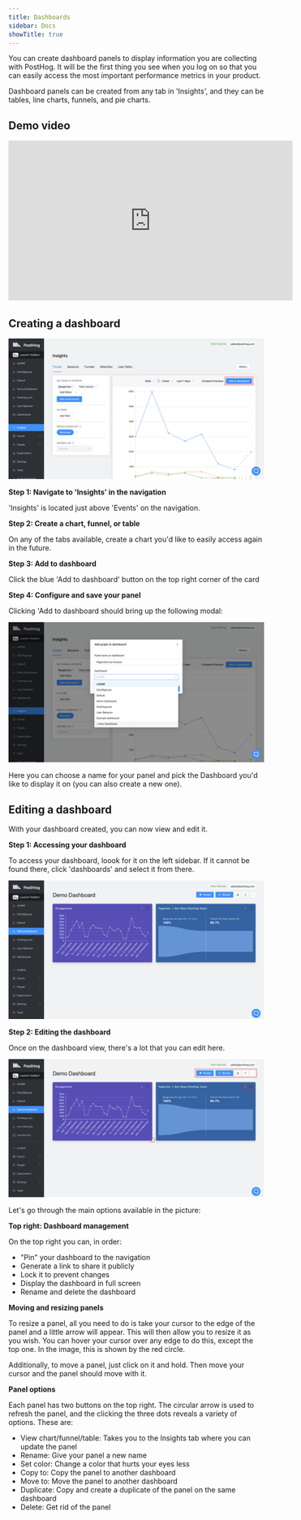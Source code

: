 ```yaml
---
title: Dashboards
sidebar: Docs
showTitle: true
---
```


You can create dashboard panels to display information you are collecting with PostHog. It will be the first thing you see when you log on so that you can easily access the most important performance metrics in your product.

Dashboard panels can be created from any tab in 'Insights', and they can be tables, line charts, funnels, and pie charts.

## Demo video

<iframe width="560" height="315" src="https://www.youtube.com/embed/XUKQvXrE96k" frameborder="0" allow="accelerometer; autoplay; clipboard-write; encrypted-media; gyroscope; picture-in-picture" allowfullscreen></iframe>

## Creating a dashboard

![Trends Add to Dashboard](../../images/features/dashboards/add-to-dashboard.png)

**Step 1: Navigate to 'Insights' in the navigation**

'Insights' is located just above 'Events' on the navigation.

**Step 2: Create a chart, funnel, or table**

On any of the tabs available, create a chart you'd like to easily access again in the future.

**Step 3: Add to dashboard**

Click the blue 'Add to dashboard' button on the top right corner of the card 

**Step 4: Configure and save your panel**

Clicking 'Add to dashboard should bring up the following modal:

![Select dashboard](../../images/features/dashboards/select-dashboard.png)

Here you can choose a name for your panel and pick the Dashboard you'd like to display it on (you can also create a new one).

## Editing a dashboard

With your dashboard created, you can now view and edit it.

**Step 1: Accessing your dashboard**

To access your dashboard, loook for it on the left sidebar. If it cannot be found there, click 'dashboards' and select it from there.

![Accessing dashboard](../../images/features/dashboards/dashboard-view.png)

**Step 2: Editing the dashboard**

Once on the dashboard view, there's a lot that you can edit here. 

![Dashboard options](../../images/features/dashboards/dashboard-options.png)

Let's go through the main options available in the picture:

**Top right: Dashboard management**

On the top right you can, in order:

* "Pin" your dashboard to the navigation
* Generate a link to share it publicly 
* Lock it to prevent changes
* Display the dashboard in full screen
* Rename and delete the dashboard

**Moving and resizing panels**

To resize a panel, all you need to do is take your cursor to the edge of the panel and a little arrow will appear. This will then allow you to resize it as you wish. You can hover your cursor over any edge to do this, except the top one. In the image, this is shown by the red circle.

Additionally, to move a panel, just click on it and hold. Then move your cursor and the panel should move with it.

**Panel options**

Each panel has two buttons on the top right. The circular arrow is used to refresh the panel, and the clicking the three dots reveals a variety of options. These are:

* View chart/funnel/table: Takes you to the Insights tab where you can update the panel
* Rename: Give your panel a new name
* Set color: Change a color that hurts your eyes less 
* Copy to: Copy the panel to another dashboard
* Move to: Move the panel to another dashboard 
* Duplicate: Copy and create a duplicate of the panel on the same dashboard
* Delete: Get rid of the panel
